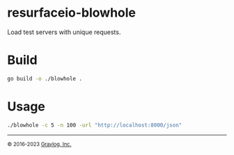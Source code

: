 # resurfaceio-blowhole

Load test servers with unique requests.

# Build

```bash
go build -o ./blowhole .
```

# Usage

```bash
./blowhole -c 5 -n 100 -url "http://localhost:8000/json"
```

---
<small>&copy; 2016-2023 <a href="https://resurface.io">Graylog, Inc.</a></small>
